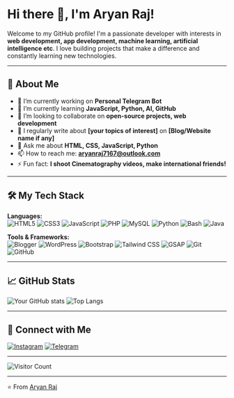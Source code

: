 # Hi there 👋, I'm Aryan Raj!

Welcome to my GitHub profile! I'm a passionate developer with interests in **web development, app development, machine learning, artificial intelligence etc**. I love building projects that make a difference and constantly learning new technologies.

---

## 🚀 About Me
- 🔭 I’m currently working on **Personal Telegram Bot**
- 🌱 I’m currently learning **JavaScript, Python, AI, GitHub**
- 👯 I’m looking to collaborate on **open-source projects, web development**
- 📝 I regularly write about **[your topics of interest]** on **[Blog/Website name if any]**
- 💬 Ask me about **HTML, CSS, JavaScript, Python**
- 📫 How to reach me: **aryanraj7167@outlook.com**
- ⚡ Fun fact: **I shoot Cinematography videos, make international friends!**

---

## 🛠️ My Tech Stack
**Languages:**  
![HTML5](https://img.shields.io/badge/-HTML5-E34F26?style=flat&logo=html5&logoColor=white)
![CSS3](https://img.shields.io/badge/-CSS3-1572B6?style=flat&logo=css3&logoColor=white)
![JavaScript](https://img.shields.io/badge/-JavaScript-F7DF1E?style=flat&logo=javascript&logoColor=black)
![PHP](https://img.shields.io/badge/-PHP-777BB4?style=flat&logo=php&logoColor=white)
![MySQL](https://img.shields.io/badge/-MySQL-4479A1?style=flat&logo=mysql&logoColor=white)
![Python](https://img.shields.io/badge/-Python-3776AB?style=flat&logo=python&logoColor=white)
![Bash](https://img.shields.io/badge/-Bash_Scripting-4EAA25?style=flat&logo=gnu-bash&logoColor=white)
![Java](https://img.shields.io/badge/-Java-007396?style=flat&logo=java&logoColor=white)

**Tools & Frameworks:**  
![Blogger](https://img.shields.io/badge/-Blogger-FF5722?style=flat&logo=blogger&logoColor=white)
![WordPress](https://img.shields.io/badge/-WordPress-21759B?style=flat&logo=wordpress&logoColor=white)
![Bootstrap](https://img.shields.io/badge/-Bootstrap-563D7C?style=flat&logo=bootstrap&logoColor=white)
![Tailwind CSS](https://img.shields.io/badge/-Tailwind_CSS-06B6D4?style=flat&logo=tailwind-css&logoColor=white)
![GSAP](https://img.shields.io/badge/-GSAP-88CE02?style=flat&logo=greensock&logoColor=black)
![Git](https://img.shields.io/badge/-Git-F05032?style=flat&logo=git&logoColor=white)
![GitHub](https://img.shields.io/badge/-GitHub-181717?style=flat&logo=github&logoColor=white)

---

## 📈 GitHub Stats
![Your GitHub stats](https://github-readme-stats.vercel.app/api?username=dev-aryan-com&show_icons=true&theme=radical)
![Top Langs](https://github-readme-stats.vercel.app/api/top-langs/?username=dev-aryan-com&layout=compact&theme=radical)

---

## 🔗 Connect with Me
[![Instagram](https://img.shields.io/badge/Instagram-%23E4405F.svg?&style=flat&logo=instagram&logoColor=white)](https://www.instagram.com/aryan\_raj\_7167)
[![Telegram](https://img.shields.io/badge/Telegram-%2CA5E0.svg?style=flat&logo=telegram&logoColor=white)](https://t.me/aryan\_raj\_7167)

---

![Visitor Count](https://komarev.com/ghpvc/?username=dev-aryan-com&color=blue&style=flat)

---

⭐️ From [Aryan Raj](https://github.com/dev-aryan-com)
